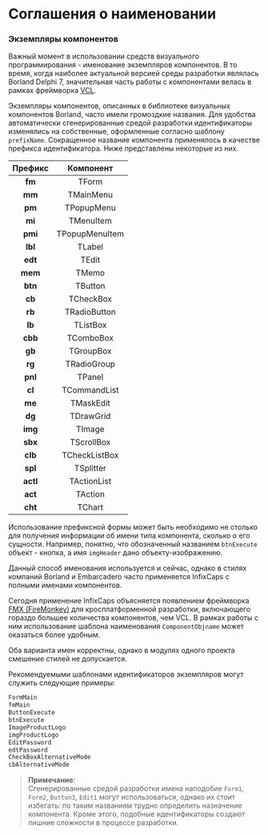 # Соглашения о наименовании

### Экземпляры компонентов

Важный момент в использовании средств визуального программирования - именование экземпляров компонентов. В то время, когда наиболее актуальной версией среды разработки являлась Borland Delphi 7, значительная часть работы с компонентами велась в рамках фреймворка [VCL](https://ru.wikipedia.org/wiki/Visual_Component_Library).

Экземпляры компонентов, описанных в библиотеке визуальных компонентов Borland, часто имели громоздкие названия. Для удобства автоматически сгенерированные средой разработки идентификаторы изменялись на собственные, оформленные согласно шаблону `prefixName`. Сокращенное название компонента применялось в качестве префикса идентификатора. Ниже представлены некоторые из них.

| Префикс | Компонент |
| :---: | :---: |
| **fm** | TForm |
| **mm** | TMainMenu |
| **pm** | TPopupMenu |
| **mi** | TMenuItem |
| **pmi** | TPopupMenuItem |
| **lbl** | TLabel |
| **edt** | TEdit |
| **mem** | TMemo |
| **btn** | TButton |
| **cb** | TCheckBox |
| **rb** | TRadioButton |
| **lb** | TListBox |
| **cbb** | TComboBox |
| **gb** | TGroupBox |
| **rg** | TRadioGroup |
| **pnl** | TPanel |
| **cl** | TCommandList |
| **me** | TMaskEdit |
| **dg** | TDrawGrid |
| **img** | TImage |
| **sbx** | TScrollBox |
| **clb** | TCheckListBox |
| **spl** | TSplitter |
| **actl** | TActionList |
| **act** | TAction |
| **cht** | TChart |

Использование префиксной формы может быть необходимо не столько для получения информации об имени типа компонента, сколько о его сущности. Например, понятно, что обозначенный названием `btnExecute` объект - кнопка, а имя `imgHeader` дано объекту-изображению.

Данный способ именования используется и сейчас, однако в стилях компаний Borland и Embarcadero часто применяется InfixCaps с полными именами компонентов.

Сегодня применение InfixCaps объясняется появлением фреймворка [FMX \(FireMonkey\)](https://ru.wikipedia.org/wiki/FireMonkey) для кросплатформенной разработки, включающего гораздо большее количества компонентов, чем VCL. В рамках работы с ним использование шаблона наименования `ComponentObjname` может оказаться более удобным.

Оба варианта имен корректны, однако в модулях одного проекта смешение стилей не допускается.

Рекомендуемыми шаблонами идентификаторов экземпляров могут служить следующие примеры:

```Pascal
FormMain
fmMain
ButtonExecute
btnExecute
ImageProductLogo
imgProductLogo
EditPassword
edtPassword
CheckBoxAlternativeMode
cbAlternativeMode
```

> **Примечание**:  
> Сгенерированные средой разработки имена наподобие `Form1`, `Form2`, `Button3`, `Edit1` могут использоваться, однако их стоит избегать: по таким названиям трудно определить назначение компонента. Кроме этого, подобные идентификаторы создают лишние сложности в процессе разработки.



